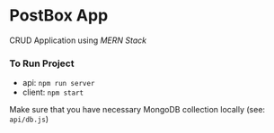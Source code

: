 # PostBox App

CRUD Application using *MERN Stack*

### To Run Project

- api: `npm run server`
- client: `npm start`

Make sure that you have necessary MongoDB collection locally (see: `api/db.js`)
